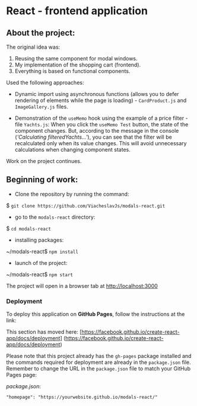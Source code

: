 # React - frontend application

## About the project:

The original idea was:

 1. Reusing the same component for modal windows.
 2. My implementation of the shopping cart (frontend).
 3. Everything is based on functional components.

Used the following approaches:

 - Dynamic import using asynchronous functions 
 (allows you to defer rendering of elements while the page is loading) - 
 `CardProduct.js` and `ImageGallery.js` files. 
 
 - Demonstration of the `useMemo` hook using the example of a price filter - file `Yachts.js`:
 When you click the `useMemo Test` button, the state of the component changes. 
 But, according to the message in the console (*'Calculating filteredYachts...'*), 
 you can see that the filter will be recalculated only when its value changes. 
 This will avoid unnecessary calculations when changing component states.

Work on the project continues.


## Beginning of work: 

 - Clone the repository by running the command:
 
 $ `git clone https://github.com/ViacheslavJs/modals-react.git`

 - go to the `modals-react` directory:

 $ `cd modals-react`

 - installing packages:
 
 ~/modals-react$ `npm install`

 - launch of the project:

 ~/modals-react$ `npm start`
 
The project will open in a browser tab at [http://localhost:3000](http://localhost:3000)
 
### Deployment

To deploy this application on **GitHub Pages**, follow the instructions at the link:

This section has moved here: 
[https://facebook.github.io/create-react-app/docs/deployment]
(https://facebook.github.io/create-react-app/docs/deployment)
 
Please note that this project already has the `gh-pages` package installed and the commands required 
for deployment are already in the `package.json` file. 
Remember to change the URL in the `package.json` file to match your GitHub Pages page:

 *package.json*:
 
 `"homepage": "https://yourwebsite.github.io/modals-react/"`

 
 
 
